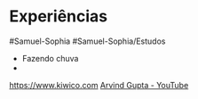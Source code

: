 # Experiências
#Samuel-Sophia 
#Samuel-Sophia/Estudos

- Fazendo chuva
- 
https://www.kiwico.com
[Arvind Gupta - YouTube](https://www.youtube.com/channel/UCT7EcU7rC44DiS3RkfZzZMg)